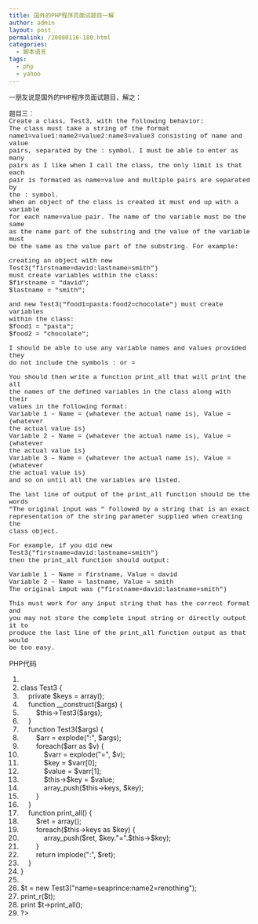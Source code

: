 ```yaml
---
title: 国外的PHP程序员面试题目一解
author: admin
layout: post
permalink: /20080116-180.html
categories:
  - 脚本语言
tags:
  - php
  - yahoo
---
```

<font size="2" face="Courier New">一朋友说是国外的PHP程序员面试题目，解之：<br /> </font>

<font size="2" face="Courier New">题目三：</font>   
<font size="2" face="Courier New">Create a class, Test3, with the following behavior:<br /> The class must take a string of the format&nbsp; <br /> name1=value1:name2=value2:name3=value3 consisting of name and value&nbsp; <br /> pairs, separated by the : symbol. I must be able to enter as many&nbsp; <br /> pairs as I like when I call the class, the only limit is that each&nbsp; <br /> pair is formated as name=value and multiple pairs are separated by&nbsp; <br /> the : symbol.<br /> When an object of the class is created it must end up with a variable&nbsp; <br /> for each name=value pair. The name of the variable must be the same&nbsp; <br /> as the name part of the substring and the value of the variable must&nbsp; <br /> be the same as the value part of the substring. For example:</font>

<font size="2" face="Courier New">creating an object with new Test3("firstname=david:lastname=smith")&nbsp; <br /> must create variables within the class:<br /> $firstname = "david";<br /> $lastname = "smith";</font>

<font size="2" face="Courier New">and new Test3("food1=pasta:food2=chocolate") must create variables&nbsp; <br /> within the class:<br /> $food1 = "pasta";<br /> $food2 = "chocolate";</font>

<font size="2" face="Courier New">I should be able to use any variable names and values provided they&nbsp; <br /> do not include the symbols : or =</font>

<font size="2" face="Courier New">You should then write a function print_all that will print the all&nbsp; <br /> the names of the defined variables in the class along with their&nbsp; <br /> values in the following format:<br /> Variable 1 &#8211; Name = (whatever the actual name is), Value = (whatever&nbsp; <br /> the actual value is)<br /> Variable 2 &#8211; Name = (whatever the actual name is), Value = (whatever&nbsp; <br /> the actual value is)<br /> Variable 3 &#8211; Name = (whatever the actual name is), Value = (whatever&nbsp; <br /> the actual value is)<br /> and so on until all the variables are listed.</font>

<font size="2" face="Courier New">The last line of output of the print_all function should be the words&nbsp; <br /> "The original input was " followed by a string that is an exact&nbsp; <br /> representation of the string parameter supplied when creating the&nbsp; <br /> class object.</font>

<font size="2" face="Courier New">For example, if you did new Test3("firstname=david:lastname=smith")&nbsp; <br /> then the print_all function should output:</font>

<font size="2" face="Courier New">Variable 1 &#8211; Name = firstname, Value = david<br /> Variable 2 &#8211; Name = lastname, Value = smith<br /> The original imput was ("firstname=david:lastname=smith")</font>

<font size="2" face="Courier New">This must work for any input string that has the correct format and&nbsp; <br /> you may not store the complete input string or directly output it to&nbsp; <br /> produce the last line of the print_all function output as that would&nbsp; <br /> be too easy.<br /> </font>

<div class="codeText">
  <div class="codeHead">
    PHP代码
  </div>
  
  <ol start="1" class="dp-c">
    <li class="alt">
      <span><span><?php&nbsp;&nbsp;</span></span>
    </li>
    <li class="">
      <span><span class="keyword">class</span><span>&nbsp;Test3&nbsp;{&nbsp;&nbsp;</span></span>
    </li>
    <li class="alt">
      <span>&nbsp;&nbsp;&nbsp;&nbsp;<span class="keyword">private</span><span>&nbsp;</span><span class="vars">$keys</span><span>&nbsp;=&nbsp;</span><span class="keyword">array</span><span>();&nbsp;&nbsp;</span></span>
    </li>
    <li class="">
      <span>&nbsp;&nbsp;&nbsp;&nbsp;<span class="keyword">function</span><span>&nbsp;__construct(</span><span class="vars">$args</span><span>)&nbsp;{&nbsp;&nbsp;</span></span>
    </li>
    <li class="alt">
      <span>&nbsp;&nbsp;&nbsp;&nbsp;&nbsp;&nbsp;&nbsp;&nbsp;<span class="vars">$this</span><span>->Test3(</span><span class="vars">$args</span><span>);&nbsp;&nbsp;</span></span>
    </li>
    <li class="">
      <span>&nbsp;&nbsp;&nbsp;&nbsp;}&nbsp;&nbsp;</span>
    </li>
    <li class="alt">
      <span>&nbsp;&nbsp;&nbsp;&nbsp;<span class="keyword">function</span><span>&nbsp;Test3(</span><span class="vars">$args</span><span>)&nbsp;{&nbsp;&nbsp;</span></span>
    </li>
    <li class="">
      <span>&nbsp;&nbsp;&nbsp;&nbsp;&nbsp;&nbsp;&nbsp;&nbsp;<span class="vars">$arr</span><span>&nbsp;=&nbsp;</span><span class="func">explode</span><span>(</span><span class="string">":"</span><span>,&nbsp;</span><span class="vars">$args</span><span>);&nbsp;&nbsp;</span></span>
    </li>
    <li class="alt">
      <span>&nbsp;&nbsp;&nbsp;&nbsp;&nbsp;&nbsp;&nbsp;&nbsp;<span class="keyword">foreach</span><span>(</span><span class="vars">$arr</span><span>&nbsp;</span><span class="keyword">as</span><span>&nbsp;</span><span class="vars">$v</span><span>)&nbsp;{&nbsp;&nbsp;</span></span>
    </li>
    <li class="">
      <span>&nbsp;&nbsp;&nbsp;&nbsp;&nbsp;&nbsp;&nbsp;&nbsp;&nbsp;&nbsp;&nbsp;&nbsp;<span class="vars">$varr</span><span>&nbsp;=&nbsp;</span><span class="func">explode</span><span>(</span><span class="string">"="</span><span>,&nbsp;</span><span class="vars">$v</span><span>);&nbsp;&nbsp;</span></span>
    </li>
    <li class="alt">
      <span>&nbsp;&nbsp;&nbsp;&nbsp;&nbsp;&nbsp;&nbsp;&nbsp;&nbsp;&nbsp;&nbsp;&nbsp;<span class="vars">$key</span><span>&nbsp;=&nbsp;</span><span class="vars">$varr</span><span>[0];&nbsp;&nbsp;</span></span>
    </li>
    <li class="">
      <span>&nbsp;&nbsp;&nbsp;&nbsp;&nbsp;&nbsp;&nbsp;&nbsp;&nbsp;&nbsp;&nbsp;&nbsp;<span class="vars">$value</span><span>&nbsp;=&nbsp;</span><span class="vars">$varr</span><span>[1];&nbsp;&nbsp;</span></span>
    </li>
    <li class="alt">
      <span>&nbsp;&nbsp;&nbsp;&nbsp;&nbsp;&nbsp;&nbsp;&nbsp;&nbsp;&nbsp;&nbsp;&nbsp;<span class="vars">$this</span><span>-></span><span class="vars">$key</span><span>&nbsp;=&nbsp;</span><span class="vars">$value</span><span>;&nbsp;&nbsp;</span></span>
    </li>
    <li class="">
      <span>&nbsp;&nbsp;&nbsp;&nbsp;&nbsp;&nbsp;&nbsp;&nbsp;&nbsp;&nbsp;&nbsp;&nbsp;<span class="func">array_push</span><span>(</span><span class="vars">$this</span><span>->keys,&nbsp;</span><span class="vars">$key</span><span>);&nbsp;&nbsp;</span></span>
    </li>
    <li class="alt">
      <span>&nbsp;&nbsp;&nbsp;&nbsp;&nbsp;&nbsp;&nbsp;&nbsp;}&nbsp;&nbsp;</span>
    </li>
    <li class="">
      <span>&nbsp;&nbsp;&nbsp;&nbsp;}&nbsp;&nbsp;</span>
    </li>
    <li class="alt">
      <span>&nbsp;&nbsp;&nbsp;&nbsp;<span class="keyword">function</span><span>&nbsp;print_all()&nbsp;{&nbsp;&nbsp;</span></span>
    </li>
    <li class="">
      <span>&nbsp;&nbsp;&nbsp;&nbsp;&nbsp;&nbsp;&nbsp;&nbsp;<span class="vars">$ret</span><span>&nbsp;=&nbsp;</span><span class="keyword">array</span><span>();&nbsp;&nbsp;</span></span>
    </li>
    <li class="alt">
      <span>&nbsp;&nbsp;&nbsp;&nbsp;&nbsp;&nbsp;&nbsp;&nbsp;<span class="keyword">foreach</span><span>(</span><span class="vars">$this</span><span>->keys&nbsp;</span><span class="keyword">as</span><span>&nbsp;</span><span class="vars">$key</span><span>)&nbsp;{&nbsp;&nbsp;</span></span>
    </li>
    <li class="">
      <span>&nbsp;&nbsp;&nbsp;&nbsp;&nbsp;&nbsp;&nbsp;&nbsp;&nbsp;&nbsp;&nbsp;&nbsp;<span class="func">array_push</span><span>(</span><span class="vars">$ret</span><span>,&nbsp;</span><span class="vars">$key</span><span>.</span><span class="string">"="</span><span>.</span><span class="vars">$this</span><span>-></span><span class="vars">$key</span><span>);&nbsp;&nbsp;</span></span>
    </li>
    <li class="alt">
      <span>&nbsp;&nbsp;&nbsp;&nbsp;&nbsp;&nbsp;&nbsp;&nbsp;}&nbsp;&nbsp;</span>
    </li>
    <li class="">
      <span>&nbsp;&nbsp;&nbsp;&nbsp;&nbsp;&nbsp;&nbsp;&nbsp;<span class="keyword">return</span><span>&nbsp;implode(</span><span class="string">":"</span><span>,&nbsp;</span><span class="vars">$ret</span><span>);&nbsp;&nbsp;</span></span>
    </li>
    <li class="alt">
      <span>&nbsp;&nbsp;&nbsp;&nbsp;}&nbsp;&nbsp;</span>
    </li>
    <li class="">
      <span>}&nbsp;&nbsp;</span>
    </li>
    <li class="alt">
      <span>&nbsp;&nbsp;</span>
    </li>
    <li class="">
      <span><span class="vars">$t</span><span>&nbsp;=&nbsp;</span><span class="keyword">new</span><span>&nbsp;Test3(</span><span class="string">"name=seaprince:name2=renothing"</span><span>);&nbsp;&nbsp;</span></span>
    </li>
    <li class="alt">
      <span>print_r(<span class="vars">$t</span><span>);&nbsp;&nbsp;</span></span>
    </li>
    <li class="">
      <span>print&nbsp;<span class="vars">$t</span><span>->print_all();&nbsp;&nbsp;</span></span>
    </li>
    <li class="alt">
      <span>?>&nbsp;&nbsp;</span>
    </li>
  </ol>
</div>

&nbsp;